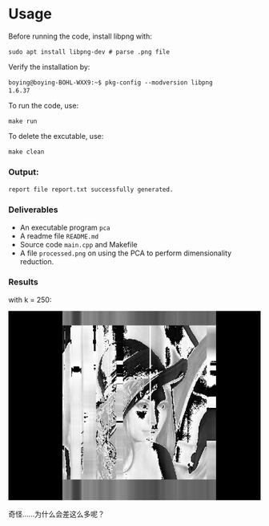 # Usage

Before running the code, install libpng with:

```
sudo apt install libpng-dev # parse .png file
```

Verify the installation by:

```
boying@boying-BOHL-WXX9:~$ pkg-config --modversion libpng
1.6.37
```

To run the code, use:

```
make run
```

To delete the excutable, use:

```
make clean
```

### Output:

```
report file report.txt successfully generated.
```

### Deliverables

- An executable program `pca`
- A readme file `README.md`
- Source code `main.cpp` and Makefile
- A file `processed.png` on using the PCA to perform dimensionality reduction.

### Results

with k = 250:

![](src/processed.png)

奇怪......为什么会差这么多呢？
